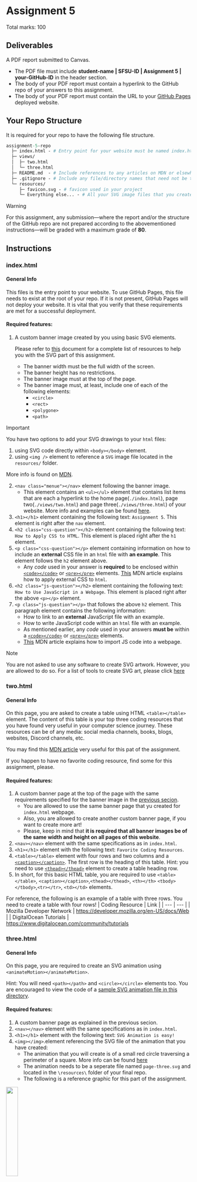 # Assignment 5
Total marks: 100 
## Deliverables
A PDF report submitted to Canvas.
- The PDF file must include **student-name | SFSU-ID | Assignment 5 | your-GitHub-ID** in the header section.
- The body of your PDF report must contain a hyperlink to the GitHub repo of your answers to this assignment.
- The body of your PDF report must contain the URL to your [GitHub Pages](https://docs.github.com/en/pages/getting-started-with-github-pages/creating-a-github-pages-site)
deployed website.
## Your Repo Structure
It is required for your repo to have the following file structure. 
```graphql
assignment-5-repo 
  ├─ index.html - # Entry point for your website must be named index.html
  ├─ views/  
  │  ├─ two.html 
  │  └─ three.html
  ├─ README.md  - # Include references to any articles on MDN or elsewhere that you used for this assignment.
  ├─ .gitignore - # Include any file/directory names that need not be tracked such as test, .vscode, etc.
  └─ resources/ 
     ├─ favicon.svg - # favicon used in your project
     └─ Everything else... - # All your SVG image files that you create will be in in this directory
```
> [!WARNING]
> For this assignment, any submission&mdash;where the report and/or the structure of the GitHub repo are not prepared according to the abovementioned instructions&mdash;will be graded with a maximum grade of **80**.
## Instructions
### index.html
#### General Info

This files is the entry point to your website. To use GitHub Pages, this file needs to exist at the root of your repo. If it is not present, GitHub Pages will not deploy your website.
It is vital that you verify that these requirements are met for a successful deployment.  

#### Required features: 
1. A custom banner image created by you using basic SVG elements.

    Please refer to [this](assignment-5/svgREADME.md) document for a complete list of resources to help you with the SVG part of this assignment. 
    - The banner width must be the full width of the screen.
    - The banner height has no restrictions.
    - The banner image must at the top of the page.
    - The banner image must, at least, include one of each of the following elements:
        - ```<circle>```
        - ```<rect>```
        - ```<polygone>```
        - ```<path>```
> [!IMPORTANT]
> You have two options to add your SVG drawings to your ```html``` files:
> 1.  using SVG code directly within ```<body></body>``` element.
> 2.  using ```<img />``` element to reference a ```SVG``` image file located in the ```resources/``` folder.
>    
> More info is found on [MDN](https://developer.mozilla.org/en-US/docs/Learn/HTML/Multimedia_and_embedding/Adding_vector_graphics_to_the_Web).
2.  ```<nav class="menue"></nav>``` element following the banner image.
    -  This element contains an ```<ul></ul>``` element that contains list items that are each a hyperlink to the home page(```./index.html```), page two(```./views/two.html```) and page three(```./views/three.html```) of your website. More info and examples can be found [here](https://developer.mozilla.org/en-US/play).
3.  ```<h1></h1>``` element containing the following text: `Assignment 5`. This element is right after the ```nav``` element.
4.  ```<h2 class="css-question"></h2>``` element containing the following text: `How to Apply CSS to HTML`. This element is placed right after the ```h1``` element. 
5.  ```<p class="css-question"></p>``` element containing information on how to include an **external** CSS file in an ```html``` file with **an example**. This element follows the ```h2``` element above.
    -  Any _code_ used in your answer is **required** to be enclosed within [```<code></code>```](https://developer.mozilla.org/en-US/docs/Web/HTML/Element/code) or [```<pre></pre>```](https://developer.mozilla.org/en-US/docs/Web/HTML/Element/pre) elements. [This](https://developer.mozilla.org/en-US/docs/Learn/CSS/First_steps/How_CSS_is_structured) MDN article explains how to apply external CSS to ```html```.
6. ```<h2 class="js-question"></h2>``` element containing the following text: `How to Use JavaScript in a Webpage`. This element is placed right after the above ```<p></p>``` element.
7. ```<p class="js-question"></p>``` that follows the above ```h2``` element. This paragraph element contains the following information:
    - How to link to an **external** JavaScript file with an example.
    - How to write JavaScript code within an ```html``` file with an example.
    - As mentioned earlier, any _code_ used in your answers **must be** within a [```<code></code>```](https://developer.mozilla.org/en-US/docs/Web/HTML/Element/code) or [```<pre></pre>```](https://developer.mozilla.org/en-US/docs/Web/HTML/Element/pre) elements.
    - [This](https://developer.mozilla.org/en-US/docs/Learn/HTML/Howto/Use_JavaScript_within_a_webpage) MDN article explains how to import JS code into a webpage. 
> [!NOTE]
> You are not asked to use any software to create SVG artwork. However, you are allowed to do so.
> For a list of tools to create SVG art, please click [here](https://developer.mozilla.org/en-US/docs/Web/SVG/Tutorial/Tools_for_SVG)

### two.html
#### General Info
On this page, you are asked to create a table using HTML ```<table></table>``` element. The content of this table is your top three coding resources that you have found very useful in your computer science journey. These resources can be of any media: social media channels, books, blogs, websites, Discord channels, etc.

You may find this [MDN article](https://developer.mozilla.org/en-US/docs/Learn/HTML/Tables/Basics) very useful for this pat of the assignment.

If you happen to have no favorite coding resource, find some for this assignment, please.

#### Required features:
1.  A custom banner page at the top of the page with the same requirements specified for the banner image in the [previous secion](https://github.com/nina-mir/CSC317-assignments/blob/main/assignment-5/READme.md#indexhtml).
    -  You are allowed to use the same banner page that yu created for ```index.html``` webpage.
    -  Also, you are allowed to create another custom banner page, if you want to create more art!
    -  Please, keep in mind that **it is required that all banner images be of the same width and height on all pages of this website**.
2.   ```<nav></nav>``` element with the same specifications as in ```index.html```.
3.  ```<h1></h1>``` element with the following text: `Favorite Coding Resources`.
4.   ```<table></table>``` element with four rows and two columns and a [```<caption></caption>```](https://developer.mozilla.org/en-US/docs/Web/HTML/Element/caption). The first row is the heading of this table. Hint: you need to use [```<thead></thead>```](https://developer.mozilla.org/en-US/docs/Web/HTML/Element/thead) element to create a table heading row.
5.    In short, for this basic HTML table, you are required to use ```<table></table>```, ```<caption></caption>```,```<thead></thead>```, ```<th></th>``` ```<tbody></tbody>```,```<tr></tr>```, ```<td></td>``` elements.

For reference, the following is an example of a table with three rows. You need to create a table with four rows! 
|  Coding Resource | Link |
| --- | --- |
| Mozilla Developer Network | https://developer.mozilla.org/en-US/docs/Web |
| DigitalOcean Tutorials | https://www.digitalocean.com/community/tutorials 

### three.html
#### General Info
On this page, you are required to create an SVG animation using ```<animateMotion></animateMotion>```. 


Hint: You  will need ```<path></path>``` and ```<circle></circle>``` elements too. You are encouraged to view the code of a [sample SVG animation file in this directory](https://github.com/nina-mir/CSC317-assignments/blob/main/assignment-5/animation_example.svg).
#### Required features:
1. A custom banner page as explained in the previous secion.
2.   ```<nav></nav>``` element with the same specifications as in ```index.html```.
3. ```<h1></h1>``` element with the following text: `SVG Animation is easy!`
4. ```<img></img>```.element referencing the SVG file of the animation that you have created:
    - The animation that you will create is of a small red circle traversing a perimeter of a square. More info can be found [here](./svgREADME.md)
    - The animation needs to be a seperate file named ```page-three.svg``` and located in the ```\resources\``` folder of your final repo.
    - The following is a reference graphic for this part of the assignment.

<p align="left">  
  <img src="https://github.com/nina-mir/CSC317-assignments/blob/35bc85209121f16a9ccd41e9aa5d0b5be774a2a5/assignment-5/svgAnimationCSC317_HW_5.gif" width="25%"></img>
</p>

#### Optional feature:
-  You are encouraged to include a personal SVG artwork after the required animation on this page.
-  ***The top three SVG artwork, chosen by the instructor, will be featured on CSC317-04 main Canvas page for the entirety of March 2024.***
### favicon.svg
#### General Info
Per [MDN](https://developer.mozilla.org/en-US/docs/Glossary/Favicon):

>   A favicon (favorite icon) is a tiny icon included along with a website, which is displayed in places like the browser's address bar, page tabs and bookmarks menu.
>   It is a usually a high-contrast image. There are free tools to create a favicon.


For a long time, SVG files could not be used as favicons since it was not supported by web browsers. However, it is now widely supported by different browsers. You are asked to create a high-contrast (e.g., black & white) favicon.svg file in this part of the assignment using your own drawings or any tool.


To include the favicon.svg in your website, you need to include the following in the <head></head> of each of your html files:

```<link rel="icon" href="path-to-your-favicon.svg" type="image/svg+xml">```

Don't forget to update the relative path to your favicon.svg in the above code snippet. 

A few helpful resources on favicon: 
-  [SVG, Favicons, and All the Fun Things We Can Do With Them](https://css-tricks.com/svg-favicons-and-all-the-fun-things-we-can-do-with-them/)
-  [Bilding an adaptive favicon](https://web.dev/articles/building/an-adaptive-favicon#:~:text=This%20means%20if%20an%20SVG,light%20and%20dark%20user%20preferences.)

### Deployment

I did a demo during Feb.22 session on how to deploy a repo of a static website on GitHub to the internet using GitHub Pages. 

A detailed guide with graphics can be found on [GitHub Docs](https://docs.github.com/en/pages/getting-started-with-github-pages/creating-a-github-pages-site).

### Some Tips about this Assignment

You are welcome to go about doing this assignment in whatever way you'd like to do. Here are some general tips on how to go about doing this assignment that you may find helpful:

- As in any multi-part project, break the project into the most essential parts and start with them.
- After setting up the skeleton of the project, start working on required detailes for each page.

  
For example: 

1. Create a local project folder on your local computer that matches the file tree structure that is mentioned at the top of this file.
2. The files you are creating in the step above should only be empty file but with the required ```file-name.suffix``` and directory names.
3. Then, initiate a Git repo in your local project directory to track the needed files.
4. Connect the local project directory to a remote repo on GitHub.com. This process is explained in detail in Feb.15.slides.pdf on Canvas.
5. After successfully setting up your remote repo, it is now time to get to code the required features of each page of this website.
6. You should first do all that is not SVG related. The reason I suggest that is because the SVG parts may take more time to finish.
7. Anything that is not SVG related is much easier to finish. For example, adding a heading(```<h1></h1>```) or a paragraph (```<p></p>```) element to a webpage can be done in less than a 1 minute!
8. Finally, make a habit of commiting your progress with meaningful messages (```git commit -m "concise-message"```) and pushing it to your repo as often as you make progress with this assignment.
9. Ask your questions in the discord channel for this assignment with clear explanations and any relevant code or error message. Questions that lack clarity or supporting code are not fun to answer for anyone! **Happy Coding!**   
